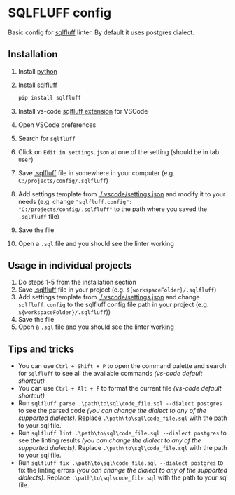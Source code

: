 # SQLFLUFF config

Basic config for [sqlfluff](https://docs.sqlfluff.com/en/stable/) linter. By default it uses postgres dialect.

## Installation

1. Install [python](https://www.python.org/downloads/)
2. Install [sqlfluff](https://docs.sqlfluff.com/en/stable/gettingstarted.html#installing-sqlfluff)

    ```bash
    pip install sqlfluff
    ```

3. Install vs-code [sqlfluff extension](https://marketplace.visualstudio.com/items?itemName=dorzey.vscode-sqlfluff) for VSCode
4. Open VSCode preferences
5. Search for `sqlfluff`
6. Click on `Edit in settings.json` at one of the setting (should be in tab `User`)
7. Save [.sqlfluff](./.sqlfluff) file in somewhere in your computer (e.g. `C:/projects/config/.sqlfluff`)
8. Add settings template from [./.vscode/settings.json](./.vscode/settings.json) and modify it to your needs (e.g. change `"sqlfluff.config": "C:/projects/config/.sqlfluff"` to the path where you saved the `.sqlfluff` file)
9. Save the file
10. Open a `.sql` file and you should see the linter working

## Usage in individual projects

1. Do steps 1-5 from the installation section
2. Save [.sqlfluff](./.sqlfluff) file in your project (e.g. `${workspaceFolder}/.sqlfluff`)
3. Add settings template from [./.vscode/settings.json](./.vscode/settings.json) and change `sqlfluff.config` to the sqlfluff config file path in your project (e.g. `${workspaceFolder}/.sqlfluff`))
4. Save the file
5. Open a `.sql` file and you should see the linter working

## Tips and tricks

- You can use `Ctrl + Shift + P` to open the command palette and search for `sqlfluff` to see all the available commands _(vs-code default shortcut)_
- You can use `Ctrl + Alt + F` to format the current file _(vs-code default shortcut)_
- Run `sqlfluff parse .\path\to\sql\code_file.sql --dialect postgres` to see the parsed code _(you can change the dialect to any of the supported dialects)_. Replace `.\path\to\sql\code_file.sql` with the path to your sql file.
- Run `sqlfluff lint .\path\to\sql\code_file.sql --dialect postgres` to see the linting results _(you can change the dialect to any of the supported dialects)_. Replace `.\path\to\sql\code_file.sql` with the path to your sql file.
- Run `sqlfluff fix .\path\to\sql\code_file.sql --dialect postgres` to fix the linting errors _(you can change the dialect to any of the supported dialects)_. Replace `.\path\to\sql\code_file.sql` with the path to your sql file.
